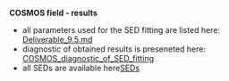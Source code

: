 <strong>COSMOS field - results</strong>

* all parameters used for the SED fitting are listed here: [Deliverable_9.5.md](https://github.com/H-E-L-P/dmu_products/blob/master/dmu28/dmu28_COSMOS/Deliverable_9.5.md)
* diagnostic of obtained results is preseneted here: [COSMOS_diagnostic_of_SED_fitting](https://github.com/H-E-L-P/dmu_products/blob/master/dmu28/dmu28_COSMOS/COSMOS_diagnostic_of_SED_fitting.ipynb)
* all SEDs are available here[SEDs](http://hedam.lam.fr/HELP/data/dmu_products/dmu28/dmu28_COSMOS/data/SEDs/)



